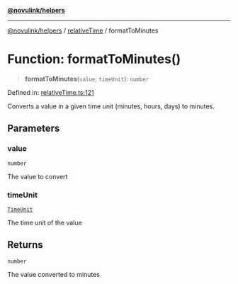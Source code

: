 [**@novulink/helpers**](../../README.md)

***

[@novulink/helpers](../../README.md) / [relativeTime](../README.md) / formatToMinutes

# Function: formatToMinutes()

> **formatToMinutes**(`value`, `timeUnit`): `number`

Defined in: [relativeTime.ts:121](https://github.com/M-Media-Group/app.novu.link/blob/185285297b092339554122b4cf56a2dcd7525fea/packages/helpers/src/relativeTime.ts#L121)

Converts a value in a given time unit (minutes, hours, days) to minutes.

## Parameters

### value

`number`

The value to convert

### timeUnit

[`TimeUnit`](../enumerations/TimeUnit.md)

The time unit of the value

## Returns

`number`

The value converted to minutes
